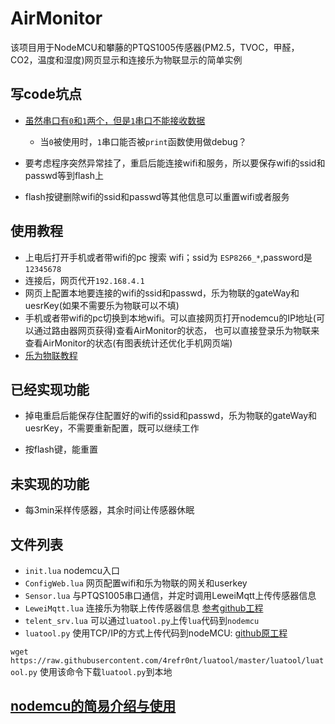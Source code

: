 # AirMonitor
该项目用于NodeMCU和攀藤的PTQS1005传感器(PM2.5，TVOC，甲醛，CO2，温度和湿度)网页显示和连接乐为物联显示的简单实例

## 写code坑点
- [虽然串口有`0`和`1`两个，但是`1`串口不能接收数据](https://nodemcu.readthedocs.io/en/master/en/modules/uart/#uartsetup)
    - 当`0`被使用时，`1`串口能否被`print`函数使用做debug？

- 要考虑程序突然异常挂了，重启后能连接wifi和服务，所以要保存wifi的ssid和passwd等到flash上

- flash按键删除wifi的ssid和passwd等其他信息可以重置wifi或者服务

## 使用教程

- 上电后打开手机或者带wifi的pc 搜索 wifi；ssid为 `ESP8266_*`,password是`12345678`
- 连接后，网页代开`192.168.4.1` 
- 网页上配置本地要连接的wifi的ssid和passwd，乐为物联的gateWay和uesrKey(如果不需要乐为物联可以不填)
- 手机或者带wifi的pc切换到本地wifi。可以直接网页打开nodemcu的IP地址(可以通过路由器网页获得)查看AirMonitor的状态， 也可以直接登录乐为物联来查看AirMonitor的状态(有图表统计还优化手机网页端)
- [乐为物联教程](https://www.kancloud.cn/lewei50/lewei50-usermanual/380598)


## 已经实现功能

- 掉电重启后能保存住配置好的wifi的ssid和passwd，乐为物联的gateWay和uesrKey，不需要重新配置，既可以继续工作   

- 按flash键，能重置

## 未实现的功能


- 每3min采样传感器，其余时间让传感器休眠

## 文件列表

- `init.lua`  nodemcu入口
- `ConfigWeb.lua` 网页配置wifi和乐为物联的网关和userkey
- `Sensor.lua` 与PTQS1005串口通信，并定时调用LeweiMqtt上传传感器信息
- `LeweiMqtt.lua`  连接乐为物联上传传感器信息 [参考github工程](https://github.com/lewei50/NodeMCU-AirMonitor) 
- `telent_srv.lua` 可以通过`luatool.py`上传`lua`代码到`nodemcu`
- `luatool.py` 使用TCP/IP的方式上传代码到nodeMCU: [github原工程](https://github.com/4refr0nt/luatool)   

`wget https://raw.githubusercontent.com/4refr0nt/luatool/master/luatool/luatool.py` 使用该命令下载`luatool.py`到本地

## [nodemcu的简易介绍与使用](https://xiaohaoliang.github.io/2018/01/29/nodemcu%E5%B0%9D%E8%AF%95/)
